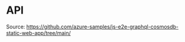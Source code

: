 # API

Source: <https://github.com/azure-samples/js-e2e-graphql-cosmosdb-static-web-app/tree/main/>
